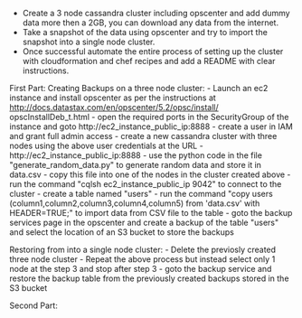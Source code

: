  - Create a 3 node cassandra cluster including opscenter and add dummy data more then a 2GB, you can download any data from the internet.
 - Take a snapshot of the data using opscenter and try to import the snapshot into a single node cluster.
 - Once successful automate the entire process of setting up the cluster with cloudformation and chef recipes and add a README with clear instructions.

First Part:
Creating Backups on a three node cluster:
	 - Launch an ec2 instance and install opscenter as per the instructions at http://docs.datastax.com/en/opscenter/5.2/opsc/install/   opscInstallDeb_t.html
	 - open the required ports in the SecurityGroup of the instance and goto http://ec2_instance_public_ip:8888
	 - create a user in IAM and grant full admin access
	 - create a new cassandra cluster with three nodes using the above user credentials at the URL - http://ec2_instance_public_ip:8888
	 - use the python code in the file "generate_random_data.py" to generate random data and store it in data.csv
	 - copy this file into one of the nodes in the cluster created above
	 - run the command "cqlsh ec2_instance_public_ip 9042" to connect to the cluster
	 - create a table named "users"
	 - run the command "copy users (column1,column2,column3,column4,column5) from 'data.csv' with HEADER=TRUE;" to import data from CSV  file to the table
	 - goto the backup services page in the opscenter and create a backup of the table "users" and select the location of an S3 bucket to store the backups

Restoring from into a single node cluster:
	 - Delete the previosly created three node cluster
	 - Repeat the above process but instead select only 1 node at the step 3 and stop after step 3
	 - goto the backup service and restore the backup table from the previously created backups stored in the S3 bucket

Second Part:
